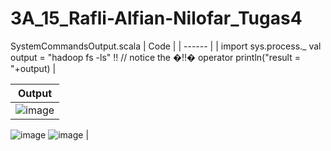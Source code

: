 # 3A_15_Rafli-Alfian-Nilofar_Tugas4

SystemCommandsOutput.scala
| Code |
| ------  |
| import sys.process._
val output = "hadoop fs -ls" !! // notice the �!!� operator
println("result = "+output)  |

| Output |
| :------:  |
| ![image](https://user-images.githubusercontent.com/95726593/231009979-58557000-35b5-45b9-8cdc-a26407abba02.png)
![image](https://user-images.githubusercontent.com/95726593/231009999-eb536917-28fd-4405-97d1-df17f154a07f.png)
![image](https://user-images.githubusercontent.com/95726593/231010015-5bf5b19a-b28a-4cfa-bc73-8a4c1a0925c1.png)
     |
